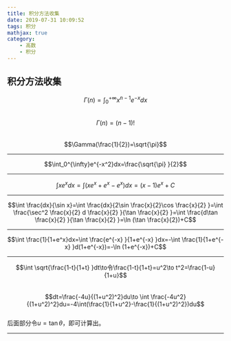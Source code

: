 ```yaml
---
title: 积分方法收集
date: 2019-07-31 10:09:52
tags: 积分
mathjax: true
category:
    - 高数
    - 积分
---
```

## 积分方法收集

$$\Gamma(n)=\int^{+\infty}_0x^{n-1}e^{-x}dx$$  
$$\Gamma(n)=(n-1)!$$  
$$\Gamma(\frac{1}{2})=\sqrt{\pi}$$

---

$$\int_0^{\infty}e^{-x^2}dx=\frac{\sqrt{\pi} }{2}$$

---

$$\int xe^xdx=\int (xe^x+e^x-e^x)dx=(x-1)e^x+C$$

---

$$\int \frac{dx}{\sin x}=\int \frac{dx}{2\sin \frac{x}{2}\cos \frac{x}{2} }=\int \frac{\sec^2 \frac{x}{2} d \frac{x}{2} }{\tan \frac{x}{2} }=\int \frac{d\tan \frac{x}{2} }{\tan \frac{x}{2} }=\ln (\tan \frac{x}{2})+C$$  

---

$$\int \frac{1}{1+e^x}dx=\int \frac{e^{-x} }{1+e^{-x} }dx=-\int \frac{1}{1+e^{-x} }d(1+e^{-x})=-\ln (1+e^{-x})+C$$  

---

$$\int \sqrt{\frac{1-t}{1+t} }dt\to令\frac{1-t}{1+t}=u^2\to t^2=\frac{1-u}{1+u}$$  
$$dt=\frac{-4u}{(1+u^2)^2}du\to \int \frac{-4u^2}{(1+u^2)^2}du=-4\int(\frac{1}{1+u^2}-\frac{1}{(1+u^2)^2})du$$  
后面部分令$u=\tan\theta$，即可计算出。  

---

